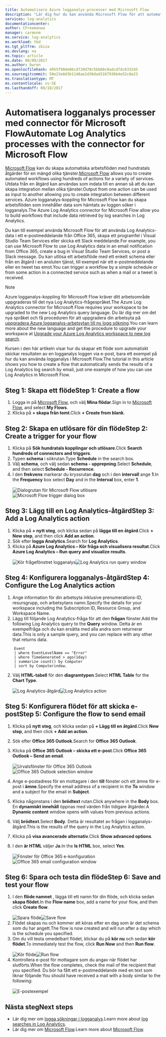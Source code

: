```yaml
---
title: Automatisera Azure logganalys-processer med Microsoft Flow
description: "Lär dig hur du kan använda Microsoft Flow för att automatisera snabbt repeterbara processer med hjälp av Azure logganalys-anslutningen."
services: log-analytics
documentationcenter: 
author: CFreemanwa
manager: carmonm
ms.service: log-analytics
ms.workload: tbd
ms.tgt_pltfrm: ibiza
ms.devlang: na
ms.topic: article
ms.date: 08/09/2017
ms.author: bwren
ms.openlocfilehash: 4955f90de06cd720d78c5bb60c0adcd7dc633245
ms.sourcegitcommit: 50e23e8d3b1148ae2d36dad3167936b4e52c8a23
ms.translationtype: MT
ms.contentlocale: sv-SE
ms.lasthandoff: 08/18/2017
---
```

# <a name="automate-log-analytics-processes-with-the-connector-for-microsoft-flow"></a><span data-ttu-id="a42b5-103">Automatisera logganalys processer med connector för Microsoft Flow</span><span class="sxs-lookup"><span data-stu-id="a42b5-103">Automate Log Analytics processes with the connector for Microsoft Flow</span></span>
<span data-ttu-id="a42b5-104">[Microsoft Flow](https://ms.flow.microsoft.com) kan du skapa automatiska arbetsflöden med hundratals åtgärder för en mängd olika tjänster.</span><span class="sxs-lookup"><span data-stu-id="a42b5-104">[Microsoft Flow](https://ms.flow.microsoft.com) allows you to create automated workflows using hundreds of actions for a variety of services.</span></span> <span data-ttu-id="a42b5-105">Utdata från en åtgärd kan användas som indata till en annan så att du kan skapa integration mellan olika tjänster.</span><span class="sxs-lookup"><span data-stu-id="a42b5-105">Output from one action can be used as input to another allowing you to create integration between different services.</span></span>  <span data-ttu-id="a42b5-106">Azure logganalys-koppling för Microsoft Flow kan du skapa arbetsflöden som innehåller data som hämtats av loggen söker i logganalys.</span><span class="sxs-lookup"><span data-stu-id="a42b5-106">The Azure Log Analytics connector for Microsoft Flow allow you to build workflows that include data retrieved by log searches in Log Analytics.</span></span>

<span data-ttu-id="a42b5-107">Du kan till exempel använda Microsoft Flow för att använda Log Analytics-data i ett e-postmeddelande från Office 365, skapa ett programfel i Visual Studio Team Services eller skicka ett Slack meddelande.</span><span class="sxs-lookup"><span data-stu-id="a42b5-107">For example, you can use Microsoft Flow to use Log Analytics data in an email notification from Office 365, create a bug in Visual Studio Team Services, or post a Slack message.</span></span>  <span data-ttu-id="a42b5-108">Du kan utlösa ett arbetsflöde med ett enkelt schema eller från en åtgärd i en ansluten tjänst, till exempel när ett e-postmeddelande eller en tweet tas emot.</span><span class="sxs-lookup"><span data-stu-id="a42b5-108">You can trigger a workflow by a simple schedule or from some action in a connected service such as when a mail or a tweet is received.</span></span>  


> [!NOTE]
> <span data-ttu-id="a42b5-109">Azure logganalys-koppling för Microsoft Flow kräver ditt arbetsområde uppgraderas till det nya Log Analytics-frågespråket.</span><span class="sxs-lookup"><span data-stu-id="a42b5-109">The Azure Log Analytics connector for Microsoft Flow requires your workspace to be upgraded to the new Log Analytics query language.</span></span> <span data-ttu-id="a42b5-110">Du lär dig mer om det nya språket och få proceduren för att uppgradera din arbetsyta på [uppgradera Azure logganalys-arbetsytan till ny logg sökning](log-analytics-log-search-upgrade.md).</span><span class="sxs-lookup"><span data-stu-id="a42b5-110">You can learn more about the new language and get the procedure to upgrade your workspace at [Upgrade your Azure Log Analytics workspace to new log search](log-analytics-log-search-upgrade.md).</span></span>  

<span data-ttu-id="a42b5-111">Kursen i den här artikeln visar hur du skapar ett flöde som automatiskt skickar resultaten av en logganalys loggen via e-post, bara ett exempel på hur du kan använda logganalys i Microsoft Flow.</span><span class="sxs-lookup"><span data-stu-id="a42b5-111">The tutorial in this article shows you how to create a flow that automatically sends the results of a Log Analytics log search by email, just one example of how you can use Log Analytics in Microsoft Flow.</span></span> 


## <a name="step-1-create-a-flow"></a><span data-ttu-id="a42b5-112">Steg 1: Skapa ett flöde</span><span class="sxs-lookup"><span data-stu-id="a42b5-112">Step 1: Create a flow</span></span>
1. <span data-ttu-id="a42b5-113">Logga in på [Microsoft Flow](http://flow.microsoft.com), och välj **Mina flödar**.</span><span class="sxs-lookup"><span data-stu-id="a42b5-113">Sign in to [Microsoft Flow](http://flow.microsoft.com), and select **My Flows**.</span></span>
2. <span data-ttu-id="a42b5-114">Klicka på **+ skapa från tomt**.</span><span class="sxs-lookup"><span data-stu-id="a42b5-114">Click **+ Create from blank**.</span></span>

## <a name="step-2-create-a-trigger-for-your-flow"></a><span data-ttu-id="a42b5-115">Steg 2: Skapa en utlösare för din flöde</span><span class="sxs-lookup"><span data-stu-id="a42b5-115">Step 2: Create a trigger for your flow</span></span>
1. <span data-ttu-id="a42b5-116">Klicka på **Sök hundratals kopplingar och utlösare**.</span><span class="sxs-lookup"><span data-stu-id="a42b5-116">Click **Search hundreds of connectors and triggers**.</span></span>
2. <span data-ttu-id="a42b5-117">Typen **schema** i sökrutan.</span><span class="sxs-lookup"><span data-stu-id="a42b5-117">Type **Schedule** in the search box.</span></span>
3. <span data-ttu-id="a42b5-118">Välj **schema**, och välj sedan **schema - upprepning**.</span><span class="sxs-lookup"><span data-stu-id="a42b5-118">Select **Schedule**, and then select **Schedule - Recurrence**.</span></span>
4. <span data-ttu-id="a42b5-119">I den **frekvens** markerar du kryssrutan **dag** och i den **intervall** ange **1**.</span><span class="sxs-lookup"><span data-stu-id="a42b5-119">In the **Frequency** box select **Day** and in the **Interval** box, enter **1**.</span></span><br><br><span data-ttu-id="a42b5-120">![Dialogrutan för Microsoft Flow utlösare](media/log-analytics-flow-tutorial/flow01.png)</span><span class="sxs-lookup"><span data-stu-id="a42b5-120">![Microsoft Flow trigger dialog box](media/log-analytics-flow-tutorial/flow01.png)</span></span>


## <a name="step-3-add-a-log-analytics-action"></a><span data-ttu-id="a42b5-121">Steg 3: Lägg till en Log Analytics-åtgärd</span><span class="sxs-lookup"><span data-stu-id="a42b5-121">Step 3: Add a Log Analytics action</span></span>
1. <span data-ttu-id="a42b5-122">Klicka på **+ nytt steg**, och klicka sedan på **lägga till en åtgärd**.</span><span class="sxs-lookup"><span data-stu-id="a42b5-122">Click **+ New step**, and then click **Add an action**.</span></span>
2. <span data-ttu-id="a42b5-123">Sök efter **logga Analytics**.</span><span class="sxs-lookup"><span data-stu-id="a42b5-123">Search for **Log Analytics**.</span></span>
3. <span data-ttu-id="a42b5-124">Klicka på **Azure Log Analytics – Kör fråga och visualisera resultat**.</span><span class="sxs-lookup"><span data-stu-id="a42b5-124">Click **Azure Log Analytics – Run query and visualize results**.</span></span><br><br><span data-ttu-id="a42b5-125">![Kör frågefönstret logganalys](media/log-analytics-flow-tutorial/flow02.png)</span><span class="sxs-lookup"><span data-stu-id="a42b5-125">![Log Analytics run query window](media/log-analytics-flow-tutorial/flow02.png)</span></span>

## <a name="step-4-configure-the-log-analytics-action"></a><span data-ttu-id="a42b5-126">Steg 4: Konfigurera logganalys-åtgärd</span><span class="sxs-lookup"><span data-stu-id="a42b5-126">Step 4: Configure the Log Analytics action</span></span>

1. <span data-ttu-id="a42b5-127">Ange information för din arbetsyta inklusive prenumerations-ID, resursgrupp, och arbetsytans namn.</span><span class="sxs-lookup"><span data-stu-id="a42b5-127">Specify the details for your workspace including the Subscription ID, Resource Group, and Workspace Name.</span></span>
2. <span data-ttu-id="a42b5-128">Lägg till följande Log Analytics-fråga för att den **frågan** fönster.</span><span class="sxs-lookup"><span data-stu-id="a42b5-128">Add the following Log Analytics query to the **Query** window.</span></span>  <span data-ttu-id="a42b5-129">Detta är en exempelfråga och du kan ersätta med alla andra som returnerar data.</span><span class="sxs-lookup"><span data-stu-id="a42b5-129">This is only a sample query, and you can replace with any other that returns data.</span></span>
```
    Event
    | where EventLevelName == "Error" 
    | where TimeGenerated > ago(1day)
    | summarize count() by Computer
    | sort by Computerindow. 
```

2. <span data-ttu-id="a42b5-130">Välj **HTML-tabell** för den **diagramtypen**.</span><span class="sxs-lookup"><span data-stu-id="a42b5-130">Select **HTML Table** for the **Chart Type**.</span></span><br><br><span data-ttu-id="a42b5-131">![Log Analytics-åtgärd](media/log-analytics-flow-tutorial/flow03.png)</span><span class="sxs-lookup"><span data-stu-id="a42b5-131">![Log Analytics action](media/log-analytics-flow-tutorial/flow03.png)</span></span>

## <a name="step-5-configure-the-flow-to-send-email"></a><span data-ttu-id="a42b5-132">Steg 5: Konfigurera flödet för att skicka e-post</span><span class="sxs-lookup"><span data-stu-id="a42b5-132">Step 5: Configure the flow to send email</span></span>

1. <span data-ttu-id="a42b5-133">Klicka på **nytt steg**, och klicka sedan på **+ Lägg till en åtgärd**.</span><span class="sxs-lookup"><span data-stu-id="a42b5-133">Click **New step**, and then click **+ Add an action**.</span></span>
2. <span data-ttu-id="a42b5-134">Sök efter **Office 365 Outlook**.</span><span class="sxs-lookup"><span data-stu-id="a42b5-134">Search for **Office 365 Outlook**.</span></span>
3. <span data-ttu-id="a42b5-135">Klicka på **Office 365 Outlook – skicka ett e-post**.</span><span class="sxs-lookup"><span data-stu-id="a42b5-135">Click **Office 365 Outlook – Send an email**.</span></span><br><br><span data-ttu-id="a42b5-136">![Urvalsfönster för Office 365 Outlook](media/log-analytics-flow-tutorial/flow04.png)</span><span class="sxs-lookup"><span data-stu-id="a42b5-136">![Office 365 Outlook selection window](media/log-analytics-flow-tutorial/flow04.png)</span></span>

4. <span data-ttu-id="a42b5-137">Ange e-postadress för en mottagare i den **till** fönster och ett ämne för e-post i **ämne**.</span><span class="sxs-lookup"><span data-stu-id="a42b5-137">Specify the email address of a recipient in the **To** window and a subject for the email in **Subject**.</span></span>
5. <span data-ttu-id="a42b5-138">Klicka någonstans i den **brödtext** rutan.</span><span class="sxs-lookup"><span data-stu-id="a42b5-138">Click anywhere in the **Body** box.</span></span>  <span data-ttu-id="a42b5-139">En **dynamiskt innehåll** öppnas med värden från tidigare åtgärder.</span><span class="sxs-lookup"><span data-stu-id="a42b5-139">A **Dynamic content** window opens with values from previous actions.</span></span>  
6. <span data-ttu-id="a42b5-140">Välj **brödtext**.</span><span class="sxs-lookup"><span data-stu-id="a42b5-140">Select **Body**.</span></span>  <span data-ttu-id="a42b5-141">Detta är resultatet av frågan i logganalys-åtgärd.</span><span class="sxs-lookup"><span data-stu-id="a42b5-141">This is the results of the query in the Log Analytics action.</span></span>
6. <span data-ttu-id="a42b5-142">Klicka på **visa avancerade alternativ**.</span><span class="sxs-lookup"><span data-stu-id="a42b5-142">Click **Show advanced options**.</span></span>
7. <span data-ttu-id="a42b5-143">I den **är HTML** väljer **Ja**.</span><span class="sxs-lookup"><span data-stu-id="a42b5-143">In the **Is HTML** box, select **Yes**.</span></span><br><br><span data-ttu-id="a42b5-144">![Fönster för Office 365 e-konfiguration](media/log-analytics-flow-tutorial/flow05.png)</span><span class="sxs-lookup"><span data-stu-id="a42b5-144">![Office 365 email configuration window](media/log-analytics-flow-tutorial/flow05.png)</span></span>

## <a name="step-6-save-and-test-your-flow"></a><span data-ttu-id="a42b5-145">Steg 6: Spara och testa din flöde</span><span class="sxs-lookup"><span data-stu-id="a42b5-145">Step 6: Save and test your flow</span></span>
1. <span data-ttu-id="a42b5-146">I den **flöde namnet** , lägga till ett namn för din flöde, och klicka sedan **skapa flödet**.</span><span class="sxs-lookup"><span data-stu-id="a42b5-146">In the **Flow name** box, add a name for your flow, and then click **Create flow**.</span></span><br><br><span data-ttu-id="a42b5-147">![Spara flöde](media/log-analytics-flow-tutorial/flow06.png)</span><span class="sxs-lookup"><span data-stu-id="a42b5-147">![Save flow](media/log-analytics-flow-tutorial/flow06.png)</span></span>
2. <span data-ttu-id="a42b5-148">Flödet skapas nu och kommer att köras efter en dag som är det schema som du har angett.</span><span class="sxs-lookup"><span data-stu-id="a42b5-148">The flow is now created and will run after a day which is the schedule you specified.</span></span> 
3. <span data-ttu-id="a42b5-149">Om du vill testa omedelbart flödet, klickar du på **kör nu** och sedan **kör flödet**.</span><span class="sxs-lookup"><span data-stu-id="a42b5-149">To immediately test the flow, click **Run Now** and then **Run flow**.</span></span><br><br><span data-ttu-id="a42b5-150">![Kör flöde](media/log-analytics-flow-tutorial/flow07.png)</span><span class="sxs-lookup"><span data-stu-id="a42b5-150">![Run flow](media/log-analytics-flow-tutorial/flow07.png)</span></span>
3. <span data-ttu-id="a42b5-151">Kontrollera e-post för mottagare som du angav när flödet har slutförts.</span><span class="sxs-lookup"><span data-stu-id="a42b5-151">When the flow completes, check the mail of the recipient that you specified.</span></span>  <span data-ttu-id="a42b5-152">Du bör ha fått ett e-postmeddelande med en text som liknar följande:</span><span class="sxs-lookup"><span data-stu-id="a42b5-152">You should have received a mail with a body similar to the following:</span></span><br><br>![E-postexempel](media/log-analytics-flow-tutorial/flow08.png)


## <a name="next-steps"></a><span data-ttu-id="a42b5-154">Nästa steg</span><span class="sxs-lookup"><span data-stu-id="a42b5-154">Next steps</span></span>

- <span data-ttu-id="a42b5-155">Lär dig mer om [logga sökningar i logganalys](log-analytics-log-search-new.md).</span><span class="sxs-lookup"><span data-stu-id="a42b5-155">Learn more about [log searches in Log Analytics](log-analytics-log-search-new.md).</span></span>
- <span data-ttu-id="a42b5-156">Lär dig mer om [Microsoft Flow](https://ms.flow.microsoft.com).</span><span class="sxs-lookup"><span data-stu-id="a42b5-156">Learn more about [Microsoft Flow](https://ms.flow.microsoft.com).</span></span>



